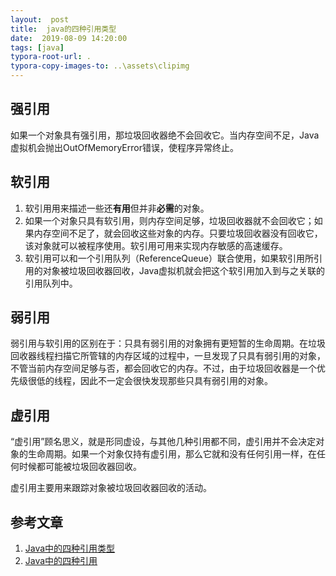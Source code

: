 ```yaml
---
layout:  post
title:  java的四种引用类型
date:  2019-08-09 14:20:00
tags: [java]
typora-root-url: .
typora-copy-images-to: ..\assets\clipimg
---
```


## 强引用

如果一个对象具有强引用，那垃圾回收器绝不会回收它。当内存空间不足，Java虚拟机会抛出OutOfMemoryError错误，使程序异常终止。

## 软引用

1. 软引用用来描述一些还**有用**但并非**必需**的对象。
2. 如果一个对象只具有软引用，则内存空间足够，垃圾回收器就不会回收它；如果内存空间不足了，就会回收这些对象的内存。只要垃圾回收器没有回收它，该对象就可以被程序使用。软引用可用来实现内存敏感的高速缓存。
3. 软引用可以和一个引用队列（ReferenceQueue）联合使用，如果软引用所引用的对象被垃圾回收器回收，Java虚拟机就会把这个软引用加入到与之关联的引用队列中。

## 弱引用

弱引用与软引用的区别在于：只具有弱引用的对象拥有更短暂的生命周期。在垃圾回收器线程扫描它所管辖的内存区域的过程中，一旦发现了只具有弱引用的对象，不管当前内存空间足够与否，都会回收它的内存。不过，由于垃圾回收器是一个优先级很低的线程，因此不一定会很快发现那些只具有弱引用的对象。



## 虚引用

“虚引用”顾名思义，就是形同虚设，与其他几种引用都不同，虚引用并不会决定对象的生命周期。如果一个对象仅持有虚引用，那么它就和没有任何引用一样，在任何时候都可能被垃圾回收器回收。

虚引用主要用来跟踪对象被垃圾回收器回收的活动。

 

## 参考文章

1. [Java中的四种引用类型](https://zhong0316.github.io/2018/03/02/Java中的四种引用类型/#强引用strongreference)
2. [Java中的四种引用](https://paine1690.github.io/post/27839099.html)

